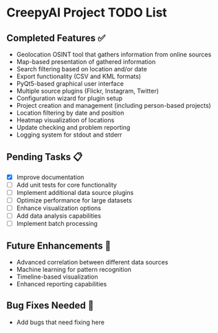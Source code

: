 # CreepyAI Project TODO List

## Completed Features ✅
- Geolocation OSINT tool that gathers information from online sources
- Map-based presentation of gathered information
- Search filtering based on location and/or date
- Export functionality (CSV and KML formats)
- PyQt5-based graphical user interface
- Multiple source plugins (Flickr, Instagram, Twitter)
- Configuration wizard for plugin setup
- Project creation and management (including person-based projects)
- Location filtering by date and position
- Heatmap visualization of locations
- Update checking and problem reporting
- Logging system for stdout and stderr

## Pending Tasks 📋
- [x] Improve documentation
- [ ] Add unit tests for core functionality
- [ ] Implement additional data source plugins
- [ ] Optimize performance for large datasets
- [ ] Enhance visualization options
- [ ] Add data analysis capabilities
- [ ] Implement batch processing

## Future Enhancements 🚀
- Advanced correlation between different data sources
- Machine learning for pattern recognition
- Timeline-based visualization
- Enhanced reporting capabilities

## Bug Fixes Needed 🐛
- Add bugs that need fixing here
